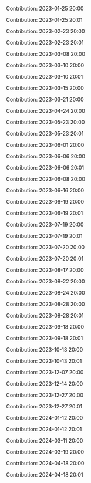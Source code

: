 Contribution: 2023-01-25 20:00

Contribution: 2023-01-25 20:01

Contribution: 2023-02-23 20:00

Contribution: 2023-02-23 20:01

Contribution: 2023-03-08 20:00

Contribution: 2023-03-10 20:00

Contribution: 2023-03-10 20:01

Contribution: 2023-03-15 20:00

Contribution: 2023-03-21 20:00

Contribution: 2023-04-24 20:00

Contribution: 2023-05-23 20:00

Contribution: 2023-05-23 20:01

Contribution: 2023-06-01 20:00

Contribution: 2023-06-06 20:00

Contribution: 2023-06-06 20:01

Contribution: 2023-06-08 20:00

Contribution: 2023-06-16 20:00

Contribution: 2023-06-19 20:00

Contribution: 2023-06-19 20:01

Contribution: 2023-07-19 20:00

Contribution: 2023-07-19 20:01

Contribution: 2023-07-20 20:00

Contribution: 2023-07-20 20:01

Contribution: 2023-08-17 20:00

Contribution: 2023-08-22 20:00

Contribution: 2023-08-24 20:00

Contribution: 2023-08-28 20:00

Contribution: 2023-08-28 20:01

Contribution: 2023-09-18 20:00

Contribution: 2023-09-18 20:01

Contribution: 2023-10-13 20:00

Contribution: 2023-10-13 20:01

Contribution: 2023-12-07 20:00

Contribution: 2023-12-14 20:00

Contribution: 2023-12-27 20:00

Contribution: 2023-12-27 20:01

Contribution: 2024-01-12 20:00

Contribution: 2024-01-12 20:01

Contribution: 2024-03-11 20:00

Contribution: 2024-03-19 20:00

Contribution: 2024-04-18 20:00

Contribution: 2024-04-18 20:01

